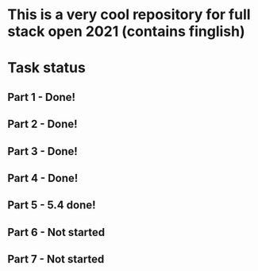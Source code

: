 # This is a very cool repository for full stack open 2021 (contains finglish)


# Task status
## Part 1 - Done!
## Part 2 - Done!
## Part 3 - Done!
## Part 4 - Done! 
## Part 5 - 5.4 done!
## Part 6 - Not started 
## Part 7 - Not started